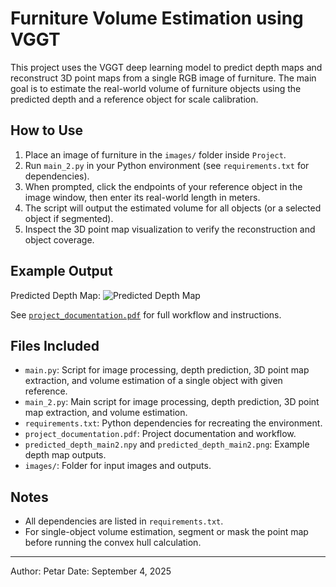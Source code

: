 # Furniture Volume Estimation using VGGT

This project uses the VGGT deep learning model to predict depth maps and reconstruct 3D point maps from a single RGB image of furniture. The main goal is to estimate the real-world volume of furniture objects using the predicted depth and a reference object for scale calibration.

## How to Use
1. Place an image of furniture in the `images/` folder inside `Project`.
2. Run `main_2.py` in your Python environment (see `requirements.txt` for dependencies).
3. When prompted, click the endpoints of your reference object in the image window, then enter its real-world length in meters.
4. The script will output the estimated volume for all objects (or a selected object if segmented).
5. Inspect the 3D point map visualization to verify the reconstruction and object coverage.

## Example Output

Predicted Depth Map:
![Predicted Depth Map](images/predicted_depth_main2.png)

See [`project_documentation.pdf`](project_documentation.pdf) for full workflow and instructions.

## Files Included
- `main.py`: Script for image processing, depth prediction, 3D point map extraction, and volume estimation of a single object with given reference.
- `main_2.py`: Main script for image processing, depth prediction, 3D point map extraction, and volume estimation.
- `requirements.txt`: Python dependencies for recreating the environment.
- `project_documentation.pdf`: Project documentation and workflow.
- `predicted_depth_main2.npy` and `predicted_depth_main2.png`: Example depth map outputs.
- `images/`: Folder for input images and outputs.

## Notes
- All dependencies are listed in `requirements.txt`.
- For single-object volume estimation, segment or mask the point map before running the convex hull calculation.

---
Author: Petar
Date: September 4, 2025
